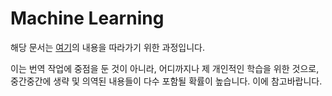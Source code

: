 # Machine Learning

해당 문서는 [여기](https://developers.google.com/machine-learning/)의 내용을 따라가기 위한 과정입니다.

이는 번역 작업에 중점을 둔 것이 아니라, 어디까지나 제 개인적인 학습을 위한 것으로, 중간중간에 생략 및 의역된 내용들이 다수 포함될 확률이 높습니다. 이에 참고바랍니다.